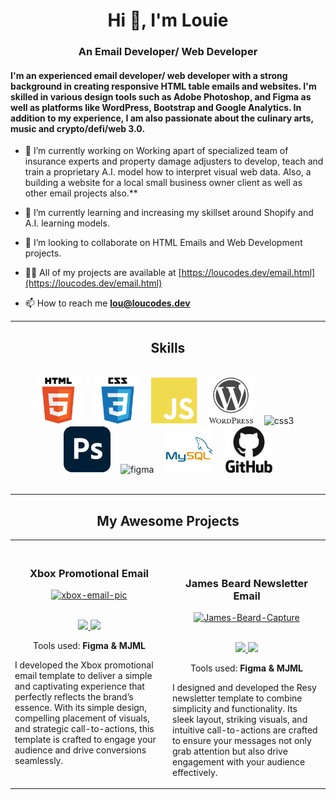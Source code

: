 <div id="" align="center">
<!--   <img src="https://github.com/RenPen3/renpen3/blob/main/assets/Banner-7.jpg?raw=true" width="100%"/> -->
</div>
<h1 align="center">Hi 👋, I'm Louie</h1>
<h3 align="center">An Email Developer/ Web Developer</h3>
<h4 align="left">I'm an experienced email developer/ web developer with a strong background in creating responsive HTML table emails and websites. I'm skilled in various design tools such as Adobe Photoshop, and Figma as well as platforms like WordPress, Bootstrap and Google Analytics. In addition to my experience, I am also passionate about the culinary arts, music and crypto/defi/web 3.0.</h4>

- 🔭 I’m currently working on Working apart of specialized team of insurance experts and property damage adjusters to develop, teach and train a proprietary A.I. model how to interpret visual web data. Also, a building a website for a local small business owner client as well as other email projects also.**

- 🌱 I’m currently learning and increasing my skillset around Shopify and A.I. learning models.

- 👯 I’m looking to collaborate on HTML Emails and Web Development projects.

- 👨‍💻 All of my projects are available at [https://loucodes.dev/email.html](https://loucodes.dev/email.html)

- 📫 How to reach me **lou@loucodes.dev**

<hr>


<!-- TECHS -->

<h2 align="center">Skills</h2>

<div align="center">
                <br>
                    <div align="center" >  
                      <img src="https://raw.githubusercontent.com/devicons/devicon/master/icons/html5/html5-original-wordmark.svg" alt="html5" width="75" height="75"/> &nbsp;&nbsp;&nbsp;
			<img src="https://raw.githubusercontent.com/devicons/devicon/master/icons/css3/css3-original-wordmark.svg" alt="css3" width="75" height="75"/>&nbsp;&nbsp;&nbsp;
                      <img src="https://raw.githubusercontent.com/devicons/devicon/1119b9f84c0290e0f0b38982099a2bd027a48bf1/icons/javascript/javascript-plain.svg" alt="css3" width="75" height="75"/>&nbsp;&nbsp;&nbsp;
                      <img src="https://raw.githubusercontent.com/devicons/devicon/1119b9f84c0290e0f0b38982099a2bd027a48bf1/icons/wordpress/wordpress-plain-wordmark.svg" alt="css3" width="75" height="75"/>&nbsp;&nbsp;&nbsp;
                      <img src="[https://raw.githubusercontent.com/devicons/devicon/1119b9f84c0290e0f0b38982099a2bd027a48bf1/icons/illustrator/illustrator-plain.svg](https://raw.githubusercontent.com/devicons/devicon/master/icons/bootstrap/bootstrap-plain-wordmark.svg)" alt="css3" width="75" height="75"/>&nbsp;&nbsp;&nbsp;
                      <img src="https://raw.githubusercontent.com/devicons/devicon/1119b9f84c0290e0f0b38982099a2bd027a48bf1/icons/photoshop/photoshop-plain.svg" alt="css3" width="75" height="75"/>&nbsp;&nbsp;&nbsp;
                      <img src="https://www.vectorlogo.zone/logos/figma/figma-icon.svg" alt="figma" width="75" height="75"/> &nbsp;&nbsp;&nbsp;
                      <img src="https://raw.githubusercontent.com/devicons/devicon/master/icons/mysql/mysql-original-wordmark.svg" alt="git" width="75" height="75"/> &nbsp;&nbsp;&nbsp;
                      <img src="https://raw.githubusercontent.com/devicons/devicon/1119b9f84c0290e0f0b38982099a2bd027a48bf1/icons/github/github-original-wordmark.svg" alt="gulp" width="75" height="75"/>
<!--                       <img src="" alt="" width="75" height="75"/> 
                      <img src="" width="75" height="75"/>  -->
                    </div>
</div>

<br>
<hr>

<!-- PROJECTS -->

<h2 align="center">My Awesome Projects</h2>
<div align="left">
	<table>
		<tr>
			<td width="50%">
				<h3 align="center">Xbox Promotional Email</h3>
				<div align="center">  
					<a href='https://osculant-origins.netlify.app/' target="_blank">
						<img src="https://i.ibb.co/jhHxDP3/xbox-email-pic.png" alt="xbox-email-pic" border="0" width="300px" class="img-fluid my-3" />
					</a>
					<br>
					<br>
					<p>
						<a href="https://github.com/RenPen3/osculantOrigins_MJML" target="_blank">
							<img src="https://img.shields.io/badge/Repo-lightgrey?style=for-the-badge&logo=github"/>
						</a>  
						<a href="https://osculant-origins.netlify.app/" target="_blank">
              <img src="https://img.shields.io/badge/Live-lightgrey?style=for-the-badge&color=0892d0"/>
						</a>
					</p>
					<p>Tools used: <strong>Figma & MJML</strong></p>
          <p align="left">I developed the Xbox promotional email template to deliver a simple and captivating experience that perfectly reflects the brand’s essence. With its simple design, compelling placement of visuals, and strategic call-to-actions, this template is crafted to engage your audience and drive conversions seamlessly.</p>
				</div>
			</td>
			<td width="50%">
			<br>
				<br>
			<h3 align="center">James Beard Newsletter Email</h3>
				<div align="center" >  
					<a href='https://sail-eternity.netlify.app/' target="_blank">
						<img src="https://i.ibb.co/pn09k7n/James-Beard-Capture.png" alt="James-Beard-Capture" border="0" width="275px" class="img-fluid my-3" />
					</a>
					<br>
					<br>
					<p>
						<a href="#" target="_blank">
							<img src="https://img.shields.io/badge/Repo-lightgrey?style=for-the-badge&logo=github"/>
						</a>  
						<a href="https://sail-eternity.netlify.app/" target="_blank">
							<img src="https://img.shields.io/badge/Live-lightgrey?style=for-the-badge&color=0892d0"/>
						</a>	
					</p>
					 <p>Tools used: <strong>Figma & MJML</strong></p>
					<p align="left">I designed and developed the Resy newsletter template to combine simplicity and functionality. Its sleek layout, striking visuals, and intuitive call-to-actions are crafted to ensure your messages not only grab attention but also drive engagement with your audience effectively.</p>
</div>
        </tr>

 



